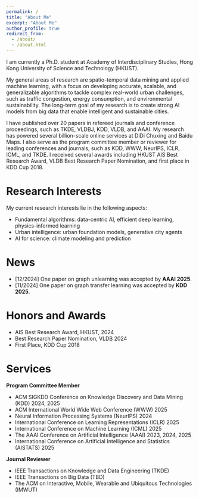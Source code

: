 ```yaml
---
permalink: /
title: "About Me"
excerpt: "About Me"
author_profile: true
redirect_from:
  - /about/
  - /about.html
---
```


I am currently a Ph.D. student at Academy of Interdisciplinary Studies, Hong Kong University of Science and Technology (HKUST).

My general areas of research are spatio-temporal data mining and applied machine learning, with a focus on developing accurate, scalable, and generalizable algorithms to tackle complex real-world urban challenges, such as traffic congestion, energy consumption, and environmental sustainability. The long-term goal of my research is to create strong AI models from big data that enable intelligent and sustainable cities.

I have published over 20 papers in refereed journals and conference proceedings, such as TKDE, VLDBJ, KDD, VLDB, and AAAI. My research has powered several billion-scale online services at DiDi Chuxing and Baidu Maps. I also serve as the program committee member or reviewer for leading conferences and journals, such as KDD, WWW, NeurIPS, ICLR, ICML, and TKDE. I received several awards including HKUST AIS Best Research Award, VLDB Best Research Paper Nomination, and first place in KDD Cup 2018.

# Research Interests
My current research interests lie in the following aspects:
* Fundamental algorithms: data-centric AI, efficient deep learning, physics-informed learning
* Urban intelligence: urban foundation models, generative city agents
* AI for science: climate modeling and prediction

# News

- \[12/2024\] One paper on graph unlearning was accepted by **AAAI 2025**.
- \[11/2024\] One paper on graph transfer learning was accepted by **KDD 2025**.

# Honors and Awards
* AIS Best Research Award, HKUST, 2024
* Best Research Paper Nomination, VLDB 2024
* First Place, KDD Cup 2018

# Services
**Program Committee Member**
* ACM SIGKDD Conference on Knowledge Discovery and Data Mining (KDD) 2024, 2025
* ACM International World Wide Web Conference (WWW) 2025
* Neural Information Processing Systems (NeurIPS) 2024
* International Conference on Learning Representations (ICLR) 2025
* International Conference on Machine Learning (ICML) 2025
* The AAAI Conference on Artificial Intelligence (AAAI) 2023, 2024, 2025
* International Conference on Artificial Intelligence and Statistics (AISTATS) 2025

**Journal Reviewer**
* IEEE Transactions on Knowledge and Data Engineering (TKDE)
* IEEE Transactions on Big Data (TBD)
* The ACM on Interactive, Mobile, Wearable and Ubiquitous Technologies (IMWUT)
